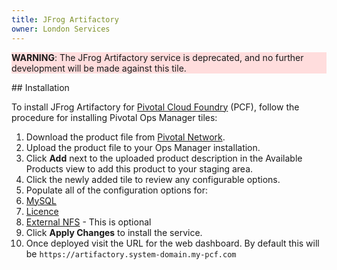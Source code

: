 ```yaml
---
title: JFrog Artifactory
owner: London Services
---
```


<style>
    .note.warning {
        background-color: #fdd;
        border-color: #fbb
    }

    .note.warning:before {
        color: #f99;
     }
</style>

<p class="note warning"><strong>WARNING</strong>: The JFrog Artifactory service is deprecated, and no further development will be made against this tile.</p>
## Installation

To install JFrog Artifactory for [Pivotal Cloud Foundry](https://network.pivotal.io/products/pivotal-cf) (PCF), follow the procedure for installing Pivotal Ops Manager tiles:

1. Download the product file from [Pivotal Network](https://network.pivotal.io/products/p-jfrog-artifactory).
1. Upload the product file to your Ops Manager installation.
1. Click **Add** next to the uploaded product description in the Available Products view to add this product to your staging area.
1. Click the newly added tile to review any configurable options.
1. Populate all of the configuration options for:
  1. [MySQL](./configuration.html#mysql)
  1. [Licence](./configuration.html#license)
  1. [External NFS](./configuration.html#nfs) - This is optional
1. Click **Apply Changes** to install the service.
1. Once deployed visit the URL for the web dashboard. By default this will be `https://artifactory.system-domain.my-pcf.com`
